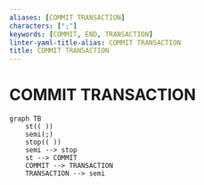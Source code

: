 ```yaml
---
aliases: [COMMIT TRANSACTION]
characters: [";"]
keywords: [COMMIT, END, TRANSACTION]
linter-yaml-title-alias: COMMIT TRANSACTION
title: COMMIT TRANSACTION
---
```


# COMMIT TRANSACTION

```mermaid
graph TB
	st(( ))
	semi(;)
	stop(( ))
	semi --> stop
	st --> COMMIT
	COMMIT --> TRANSACTION
	TRANSACTION --> semi
```
